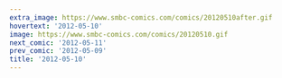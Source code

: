 ```yaml
---
extra_image: https://www.smbc-comics.com/comics/20120510after.gif
hovertext: '2012-05-10'
image: https://www.smbc-comics.com/comics/20120510.gif
next_comic: '2012-05-11'
prev_comic: '2012-05-09'
title: '2012-05-10'
---
```


